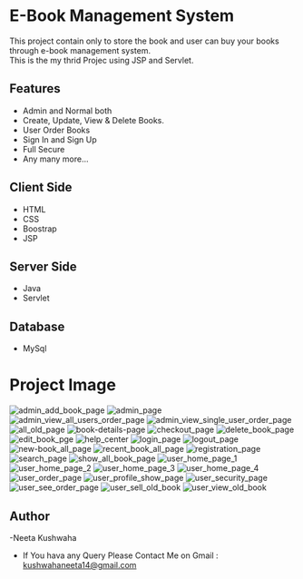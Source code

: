 # E-Book Management System
This project contain only to store the book and user can buy your books through e-book management system.
<br>
This is the my thrid Projec using JSP and Servlet.
## Features
- Admin and Normal both
- Create, Update, View & Delete Books.
- User Order Books
- Sign In and Sign Up
- Full Secure
- Any many more...
## Client Side
- HTML
- CSS
- Boostrap
- JSP
## Server Side
- Java
- Servlet
## Database
- MySql
## <h1>Project Image</h1>
![admin_add_book_page](https://user-images.githubusercontent.com/60816519/158251568-01825984-afd4-41d7-a774-ce12199b4a6c.JPG)
![admin_page](https://user-images.githubusercontent.com/60816519/158251576-18a33154-324b-4f19-b25f-b68be226c19a.JPG)
![admin_view_all_users_order_page](https://user-images.githubusercontent.com/60816519/158251579-2f0fe0d3-3b5e-410b-b737-c4215f379281.JPG)
![admin_view_single_user_order_page](https://user-images.githubusercontent.com/60816519/158251583-973c6001-b27c-4aaf-ac55-b689377de7fa.JPG)
![all_old_page](https://user-images.githubusercontent.com/60816519/158251591-086f7857-6c47-4f77-b8cd-cb4ef4ff9971.JPG)
![book-details-page](https://user-images.githubusercontent.com/60816519/158251601-0b9f1979-bddc-4528-8104-aa323d9058bd.JPG)
![checkout_page](https://user-images.githubusercontent.com/60816519/158251605-ae5721fb-6fe0-4bd7-b8d2-2b1327a015df.JPG)
![delete_book_page](https://user-images.githubusercontent.com/60816519/158251609-63624839-2c57-420b-b800-4c8003ae0524.JPG)
![edit_book_pge](https://user-images.githubusercontent.com/60816519/158251611-4af28956-3dca-4a7a-b6cc-b71cc928e4e4.JPG)
![help_center](https://user-images.githubusercontent.com/60816519/158251615-3e8cfe92-73bb-42df-98e4-0e13da28d36b.JPG)
![login_page](https://user-images.githubusercontent.com/60816519/158251623-5f265656-f6d3-4cfa-920d-69937aa9b438.JPG)
![logout_page](https://user-images.githubusercontent.com/60816519/158251631-c728e638-1a5e-4406-863e-4518e384751b.JPG)
![new-book_all_page](https://user-images.githubusercontent.com/60816519/158251638-7a8264d6-7a93-43fd-9a4a-b275b044a989.JPG)
![recent_book_all_page](https://user-images.githubusercontent.com/60816519/158251654-7f253945-dc99-420e-a534-665633431211.JPG)
![registration_page](https://user-images.githubusercontent.com/60816519/158251666-7d596a3f-731f-412a-8234-f1d1c4e5a939.JPG)
![search_page](https://user-images.githubusercontent.com/60816519/158251667-97731b9c-6664-427f-a8b5-3147c85b4a1c.JPG)
![show_all_book_page](https://user-images.githubusercontent.com/60816519/158251670-8e7f9512-25a6-42e7-a11f-98b2f5633199.JPG)
![user_home_page_1](https://user-images.githubusercontent.com/60816519/158251675-0813ef73-8e7c-4b17-b1b2-67002dcad474.JPG)
![user_home_page_2](https://user-images.githubusercontent.com/60816519/158251680-0d4a1728-c644-430d-8bd3-e923f1bae22b.JPG)
![user_home_page_3](https://user-images.githubusercontent.com/60816519/158251687-196a220f-18c4-4bd5-a2c6-9fd76be057b5.JPG)
![user_home_page_4](https://user-images.githubusercontent.com/60816519/158251689-ed89c695-2246-4685-b7ff-405b4f07f170.JPG)
![user_order_page](https://user-images.githubusercontent.com/60816519/158251692-00cfa0e5-e6f2-4186-8753-952ad042338e.JPG)
![user_profile_show_page](https://user-images.githubusercontent.com/60816519/158251694-ffc1e6d2-ee53-44d1-891c-ce3f540254ed.JPG)
![user_security_page](https://user-images.githubusercontent.com/60816519/158251696-091f461d-615b-4af4-aff6-6e4e6ae72511.JPG)
![user_see_order_page](https://user-images.githubusercontent.com/60816519/158251697-3a24ca9c-11d1-41a0-b857-105c5fac8a81.JPG)
![user_sell_old_book](https://user-images.githubusercontent.com/60816519/158251700-0851b0a3-2f83-4c08-8f50-987ff3e2d9a7.JPG)
![user_view_old_book](https://user-images.githubusercontent.com/60816519/158251702-dfeabd0c-88c4-4b33-ab80-8d108e62369d.JPG)

## Author
-Neeta Kushwaha
- If You hava any Query Please Contact Me on Gmail : kushwahaneeta14@gmail.com
